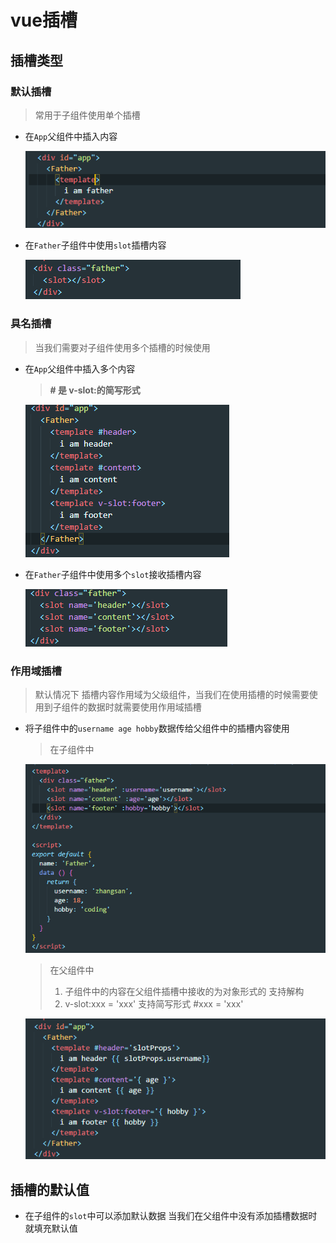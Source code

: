 # vue插槽

## 插槽类型

### 默认插槽

> 常用于子组件使用单个插槽

- 在`App`父组件中插入内容

  ![默认插槽](.\imgs\默认插槽.png)

- 在`Father`子组件中使用`slot`插槽内容

  ![默认插槽2](.\imgs\默认插槽2.png)

### 具名插槽

> 当我们需要对子组件使用多个插槽的时候使用

- 在`App`父组件中插入多个内容

  > **# 是 v-slot:的简写形式**

  ![具名插槽](.\imgs\具名插槽.png)

- 在`Father`子组件中使用多个`slot`接收插槽内容

  ![具名插槽2](.\imgs\具名插槽2.png)

### 作用域插槽

> 默认情况下 插槽内容作用域为父级组件，当我们在使用插槽的时候需要使用到子组件的数据时就需要使用作用域插槽

- 将子组件中的`username age hobby`数据传给父组件中的插槽内容使用

  > 在子组件中

  ![作用域插槽](.\imgs\作用域插槽.png)

  > 在父组件中
  >
  > 1. 子组件中的内容在父组件插槽中接收的为对象形式的 支持解构
  > 2. v-slot:xxx = 'xxx' 支持简写形式 #xxx = 'xxx'

  ![作用域插槽2](.\imgs\作用域插槽2.png)

## 插槽的默认值

- 在子组件的`slot`中可以添加默认数据 当我们在父组件中没有添加插槽数据时就填充默认值